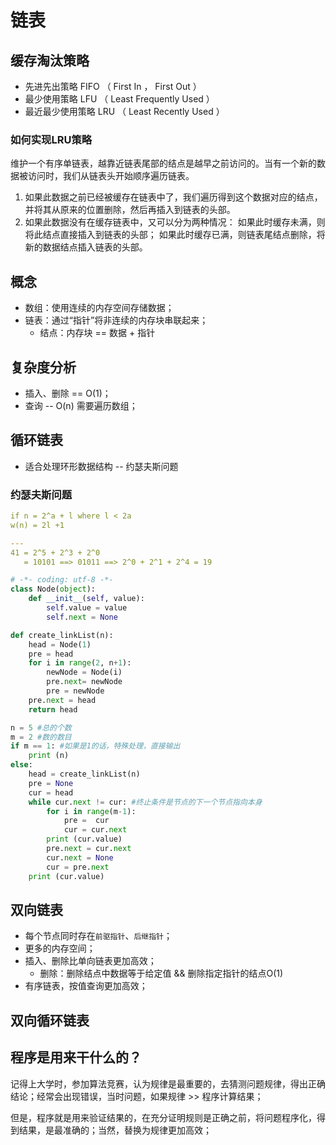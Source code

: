 # 链表

## 缓存淘汰策略
* 先进先出策略 FIFO （ First In ， First Out ）
* 最少使用策略 LFU （ Least Frequently Used ）
* 最近最少使用策略 LRU （ Least Recently Used ）

### 如何实现LRU策略
维护一个有序单链表，越靠近链表尾部的结点是越早之前访问的。当有一个新的数据被访问时，我们从链表头开始顺序遍历链表。
1. 如果此数据之前已经被缓存在链表中了，我们遍历得到这个数据对应的结点，并将其从原来的位置删除，然后再插入到链表的头部。
2. 如果此数据没有在缓存链表中，又可以分为两种情况：
    如果此时缓存未满，则将此结点直接插入到链表的头部； 
    如果此时缓存已满，则链表尾结点删除，将新的数据结点插入链表的头部。

## 概念
* 数组：使用连续的内存空间存储数据；
* 链表：通过“指针”将非连续的内存块串联起来；
    * 结点：内存块 == 数据 + 指针

## 复杂度分析
* 插入、删除 == O(1)；
* 查询 -- O(n) 需要遍历数组；

## 循环链表
* 适合处理环形数据结构 -- 约瑟夫斯问题


### 约瑟夫斯问题

``` yaml
if n = 2^a + l where l < 2a
w(n) = 2l +1

---
41 = 2^5 + 2^3 + 2^0
   = 10101 ==> 01011 ==> 2^0 + 2^1 + 2^4 = 19
```

``` python
# -*- coding: utf-8 -*- 
class Node(object):
	def __init__(self, value):
		self.value = value 
		self.next = None

def create_linkList(n):
	head = Node(1)
	pre = head
	for i in range(2, n+1):
		newNode = Node(i)
		pre.next= newNode
		pre = newNode
	pre.next = head
	return head

n = 5 #总的个数
m = 2 #数的数目
if m == 1: #如果是1的话，特殊处理，直接输出
	print (n)  
else:
	head = create_linkList(n)
	pre = None
	cur = head
	while cur.next != cur: #终止条件是节点的下一个节点指向本身
		for i in range(m-1):
			pre =  cur
			cur = cur.next
		print (cur.value)
		pre.next = cur.next
		cur.next = None
		cur = pre.next
	print (cur.value)
```

## 双向链表
* 每个节点同时存在`前驱指针`、`后继指针`；
* 更多的内存空间；
* 插入、删除比单向链表更加高效；
    * 删除：删除结点中数据等于给定值 && 删除指定指针的结点O(1)
* 有序链表，按值查询更加高效；

## 双向循环链表


## 程序是用来干什么的？
记得上大学时，参加算法竞赛，认为规律是最重要的，去猜测问题规律，得出正确结论；经常会出现错误，当时问题，如果规律 >> 程序计算结果；

但是，程序就是用来验证结果的，在充分证明规则是正确之前，将问题程序化，得到结果，是最准确的；当然，替换为规律更加高效；
